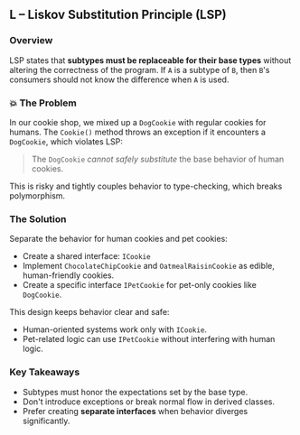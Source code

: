 ﻿## L – Liskov Substitution Principle (LSP)

### **Overview**

LSP states that **subtypes must be replaceable for their base types** without altering the correctness of the program.
If `A` is a subtype of `B`, then `B`'s consumers should not know the difference when `A` is used.

### 💥 **The Problem**

In our cookie shop, we mixed up a `DogCookie` with regular cookies for humans.
The `Cookie()` method throws an exception if it encounters a `DogCookie`, which violates LSP:

> The `DogCookie` *cannot safely substitute* the base behavior of human cookies.

This is risky and tightly couples behavior to type-checking, which breaks polymorphism.

### **The Solution**

Separate the behavior for human cookies and pet cookies:

* Create a shared interface: `ICookie`
* Implement `ChocolateChipCookie` and `OatmealRaisinCookie` as edible, human-friendly cookies.
* Create a specific interface `IPetCookie` for pet-only cookies like `DogCookie`.

This design keeps behavior clear and safe:

* Human-oriented systems work only with `ICookie`.
* Pet-related logic can use `IPetCookie` without interfering with human logic.

### **Key Takeaways**

* Subtypes must honor the expectations set by the base type.
* Don't introduce exceptions or break normal flow in derived classes.
* Prefer creating **separate interfaces** when behavior diverges significantly.

